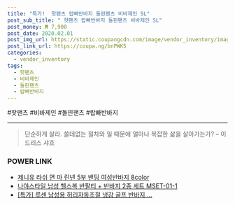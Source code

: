 ```yaml
--- 
title: "특가!  핫팬츠 랍빠반바지 돌핀팬츠 비바제인 SL" 
post_sub_title: " 핫팬츠 랍빠반바지 돌핀팬츠 비바제인 SL" 
post_money: ₩ 7,900 
post_date: 2020.02.01 
post_img_url: https://static.coupangcdn.com/image/vendor_inventory/images/2018/06/23/1/9/dd07bbfb-2cfc-437c-8409-5d6a96b946cd.jpg 
post_link_url: https://coupa.ng/bnPWK5 
categories: 
  - vendor_inventory 
tags: 
  - 핫팬츠 
  - 비바제인 
  - 돌핀팬츠 
  - 랍빠반바지 
--- 
```

  #핫팬츠 #비바제인 #돌핀팬츠 #랍빠반바지 
<hr> 

> 단순하게 살라. 쓸데없는 절차와 일 때문에 얼마나 복잡한 삶을 살아가는가? – 이드리스 샤흐 


### POWER LINK

* <a href="https://blog.naver.com/fasyy4321/221792504957" target="_blank">제니유 라쉬 면 마 린넨 5부 밴딩 여성반바지 8color</a>
* <a href="https://blog.naver.com/fasyy4321/221785398475" target="_blank">나야스타일 남성 헬스복 반팔티 + 반바지 2종 세트 MSET-01-1</a>
* <a href="https://blog.naver.com/an0733/221792253079" target="_blank">[특가] 루센 남성용 허리자동조절 냉감 골프 반바지 ...</a>
